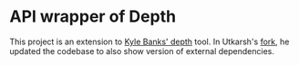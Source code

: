 # API wrapper of Depth

This project is an extension to [Kyle Banks' depth](https://github.com/KyleBanks/depth) tool. In Utkarsh's [fork](https://github.com/JammUtkarsh/depth), he updated the codebase to also show version of external dependencies.
